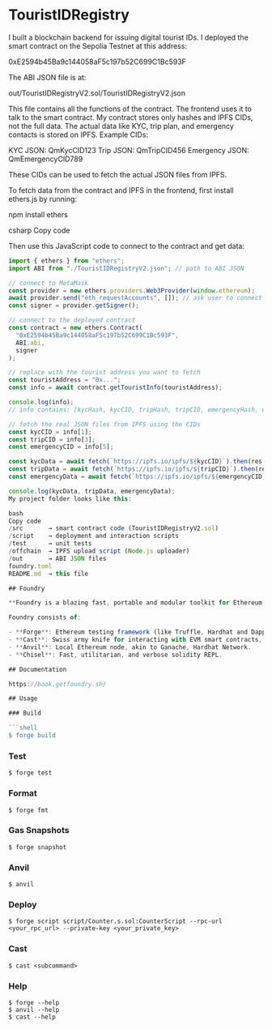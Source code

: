 # TouristIDRegistry

I built a blockchain backend for issuing digital tourist IDs. I deployed the smart contract on the Sepolia Testnet at this address:

0xE2594b45Ba9c144058aF5c197b52C699C1Bc593F

The ABI JSON file is at:

out/TouristIDRegistryV2.sol/TouristIDRegistryV2.json

This file contains all the functions of the contract. The frontend uses it to talk to the smart contract. My contract stores only hashes and IPFS CIDs, not the full data. The actual data like KYC, trip plan, and emergency contacts is stored on IPFS. Example CIDs:

KYC JSON: QmKycCID123
Trip JSON: QmTripCID456
Emergency JSON: QmEmergencyCID789

These CIDs can be used to fetch the actual JSON files from IPFS.

To fetch data from the contract and IPFS in the frontend, first install ethers.js by running:

npm install ethers

csharp
Copy code

Then use this JavaScript code to connect to the contract and get data:

```javascript
import { ethers } from "ethers";
import ABI from "./TouristIDRegistryV2.json"; // path to ABI JSON

// connect to MetaMask
const provider = new ethers.providers.Web3Provider(window.ethereum);
await provider.send("eth_requestAccounts", []); // ask user to connect wallet
const signer = provider.getSigner();

// connect to the deployed contract
const contract = new ethers.Contract(
  "0xE2594b45Ba9c144058aF5c197b52C699C1Bc593F",
  ABI.abi,
  signer
);

// replace with the tourist address you want to fetch
const touristAddress = "0x..."; 
const info = await contract.getTouristInfo(touristAddress);

console.log(info); 
// info contains: [kycHash, kycCID, tripHash, tripCID, emergencyHash, emergencyCID, validUntil, exists]

// fetch the real JSON files from IPFS using the CIDs
const kycCID = info[1];
const tripCID = info[3];
const emergencyCID = info[5];

const kycData = await fetch(`https://ipfs.io/ipfs/${kycCID}`).then(res => res.json());
const tripData = await fetch(`https://ipfs.io/ipfs/${tripCID}`).then(res => res.json());
const emergencyData = await fetch(`https://ipfs.io/ipfs/${emergencyCID}`).then(res => res.json());

console.log(kycData, tripData, emergencyData);
My project folder looks like this:

bash
Copy code
/src       → smart contract code (TouristIDRegistryV2.sol)
/script    → deployment and interaction scripts
/test      → unit tests
/offchain  → IPFS upload script (Node.js uploader)
/out       → ABI JSON files
foundry.toml
README.md  → this file

## Foundry

**Foundry is a blazing fast, portable and modular toolkit for Ethereum application development written in Rust.**

Foundry consists of:

- **Forge**: Ethereum testing framework (like Truffle, Hardhat and DappTools).
- **Cast**: Swiss army knife for interacting with EVM smart contracts, sending transactions and getting chain data.
- **Anvil**: Local Ethereum node, akin to Ganache, Hardhat Network.
- **Chisel**: Fast, utilitarian, and verbose solidity REPL.

## Documentation

https://book.getfoundry.sh/

## Usage

### Build

```shell
$ forge build
```

### Test

```shell
$ forge test
```

### Format

```shell
$ forge fmt
```

### Gas Snapshots

```shell
$ forge snapshot
```

### Anvil

```shell
$ anvil
```

### Deploy

```shell
$ forge script script/Counter.s.sol:CounterScript --rpc-url <your_rpc_url> --private-key <your_private_key>
```

### Cast

```shell
$ cast <subcommand>
```

### Help

```shell
$ forge --help
$ anvil --help
$ cast --help
```
